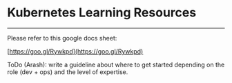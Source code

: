 # Kubernetes Learning Resources

---

Please refer to this google docs sheet:

[https://goo.gl/Rywkpd](https://goo.gl/Rywkpd)

ToDo \(Arash\): write a guideline about where to get started depending on the role \(dev + ops\) and the level of expertise.

